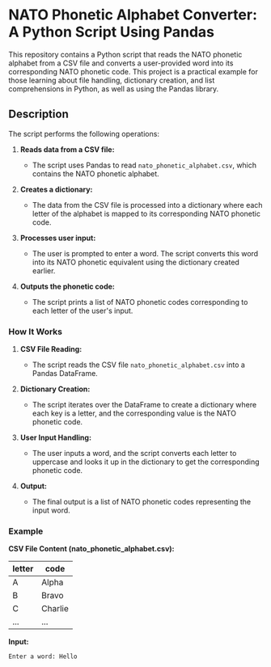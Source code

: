 # NATO Phonetic Alphabet Converter: A Python Script Using Pandas

This repository contains a Python script that reads the NATO phonetic alphabet from a CSV file and converts a user-provided word into its corresponding NATO phonetic code. This project is a practical example for those learning about file handling, dictionary creation, and list comprehensions in Python, as well as using the Pandas library.

## Description

The script performs the following operations:

1. **Reads data from a CSV file:**
    - The script uses Pandas to read `nato_phonetic_alphabet.csv`, which contains the NATO phonetic alphabet.

2. **Creates a dictionary:**
    - The data from the CSV file is processed into a dictionary where each letter of the alphabet is mapped to its corresponding NATO phonetic code.

3. **Processes user input:**
    - The user is prompted to enter a word. The script converts this word into its NATO phonetic equivalent using the dictionary created earlier.

4. **Outputs the phonetic code:**
    - The script prints a list of NATO phonetic codes corresponding to each letter of the user's input.

### How It Works

1. **CSV File Reading:**
    - The script reads the CSV file `nato_phonetic_alphabet.csv` into a Pandas DataFrame.

2. **Dictionary Creation:**
    - The script iterates over the DataFrame to create a dictionary where each key is a letter, and the corresponding value is the NATO phonetic code.

3. **User Input Handling:**
    - The user inputs a word, and the script converts each letter to uppercase and looks it up in the dictionary to get the corresponding phonetic code.

4. **Output:**
    - The final output is a list of NATO phonetic codes representing the input word.

### Example

**CSV File Content (nato_phonetic_alphabet.csv):**

| letter | code   |
|--------|--------|
| A      | Alpha  |
| B      | Bravo  |
| C      | Charlie|
| ...    | ...    |

**Input:**

```bash
Enter a word: Hello
